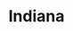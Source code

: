 ---
title: Indiana
crosslinks:
- autotldr
- TrueCrimeDiscussion
- indianapolis
- ShitPoliticsSays
- Political_Revolution
- technology
- nottheonion
- chargeyourphone
- DeMotte
- hiking
- SouthBend
- GreenLattice
- Enough_Sanders_Spam
- The_Donald
- NSFWIAMA
- WTF
- AmericanPlantSwap
- fortwayne
- illinois
- OldSchoolCool
---